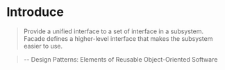 # Introduce
> Provide a unified interface to a set of interface in a subsystem. Facade defines a higher-level interface that makes the subsystem easier to use.

> -- Design Patterns: Elements of Reusable Object-Oriented Software
